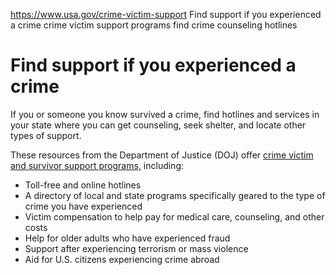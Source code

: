 

https://www.usa.gov/crime-victim-support
Find support if you experienced a crime
crime victim support programs
find crime counseling hotlines

Find support if you experienced a crime
=======================================

If you or someone you know survived a crime, find hotlines and services in your state where you can get counseling, seek shelter, and locate other types of support.

These resources from the Department of Justice (DOJ) offer
[crime victim and survivor support programs,](https://ovc.ojp.gov/help-for-victims/overview)
including:

* Toll-free and online hotlines
* A directory of local and state programs specifically geared to the type of crime you have experienced
* Victim compensation to help pay for medical care, counseling, and other costs
* Help for older adults who have experienced fraud
* Support after experiencing terrorism or mass violence
* Aid for U.S. citizens experiencing crime abroad
